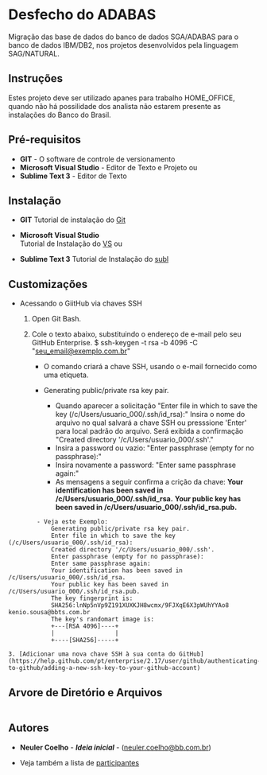# Desfecho do ADABAS

Migração das base de dados do banco de dados SGA/ADABAS para o banco de dados IBM/DB2, nos projetos desenvolvidos pela linguagem SAG/NATURAL.

## Instruções

Estes projeto deve ser utilizado apanes para trabalho HOME_OFFICE, quando não há possilidade dos analista não estarem presente as instalações 
do Banco do Brasil.

## Pré-requisitos
* **GIT** - O software de controle de versionamento
* **Microsoft Visual Studio** - Editor de Texto e Projeto
   ou 
* **Sublime Text 3** - Editor de Texto

## Instalação
  * **GIT**
    Tutorial de instalação do  [Git](https://dicasdeprogramacao.com.br/como-instalar-o-git-no-windows/)

  * **Microsoft Visual Studio**  
        Tutorial de Instalação do  [VS](https://docs.microsoft.com/pt-br/visualstudio/install/install-visual-studio?view=vs-2019)
     ou 
  * **Sublime Text 3**
        Tutorial de Instalação do  [subl](https://www.melhorhospedagemdesites.com/dicas-e-ferramentas/sublime-text-editor/)

## Customizações
  * Acessando o GiitHub via chaves SSH 
    1. Open Git Bash.

    2. Cole o texto abaixo, substituindo o endereço de e-mail pelo seu GitHub Enterprise.
        $ ssh-keygen -t rsa -b 4096 -C "seu_email@exemplo.com.br"
        - O comando criará a chave SSH, usando o e-mail fornecido como uma etiqueta.

        - Generating public/private rsa key pair.
            - Quando aparecer a solicitação "Enter file in which to save the key (/c/Users/usuario_000/.ssh/id_rsa):" 
              Insira o nome do arquivo no qual salvará a chave SSH ou presssione 'Enter' para local padrão do arquivo.
              Será exibida a confirmação "Created directory '/c/Users/usuario_000/.ssh'."
            - Insira a password ou vazio: "Enter passphrase (empty for no passphrase):"
            - Insira novamente a password: "Enter same passphrase again:"
            - As mensagens a seguir confirma a crição da chave:
              **Your identification has been saved in /c/Users/usuario_000/.ssh/id_rsa.**
              **Your public key has been saved in /c/Users/usuario_000/.ssh/id_rsa.pub.**
```
        - Veja este Exemplo:
            Generating public/private rsa key pair.
            Enter file in which to save the key (/c/Users/usuario_000/.ssh/id_rsa):
            Created directory '/c/Users/usuario_000/.ssh'.
            Enter passphrase (empty for no passphrase):
            Enter same passphrase again:
            Your identification has been saved in /c/Users/usuario_000/.ssh/id_rsa.
            Your public key has been saved in /c/Users/usuario_000/.ssh/id_rsa.pub.
            The key fingerprint is:
            SHA256:lnNp5nVp9Z191XUXKJH8wcmx/9FJXqE6X3pWUhYYAo8 kenio.sousa@bbts.com.br
            The key's randomart image is:
            +---[RSA 4096]----+
            |                 |
            +----[SHA256]-----+
```
    3. [Adicionar uma nova chave SSH à sua conta do GitHub](https://help.github.com/pt/enterprise/2.17/user/github/authenticating-to-github/adding-a-new-ssh-key-to-your-github-account)

## Arvore de Diretório e Arquivos

```
```


## Autores

- **Neuler Coelho** - ***Ideia inicial*** - (neuler.coelho@bb.com.br)

- Veja também a lista de [participantes](https://github.com/desfecheAdabas/Dados/Documentacao/participantes.pdf)

